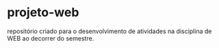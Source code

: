 # projeto-web
repositório criado para o desenvolvimento de atividades na disciplina de WEB ao decorrer do semestre. 
